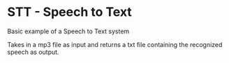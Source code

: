 # STT - Speech to Text

Basic example of a Speech to Text system

Takes in a mp3 file as input and returns a txt file containing the recognized speech as output.
